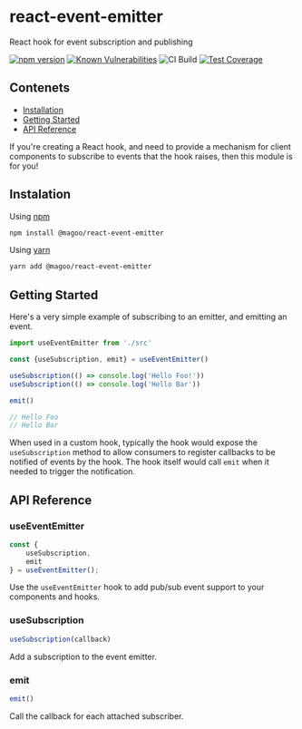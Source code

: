 # react-event-emitter

React hook for event subscription and publishing

[![npm version](https://badge.fury.io/js/@magoo/react-event-emitter.svg)](https://badge.fury.io/js/@magoo/react-event-emitter)
[![Known Vulnerabilities](https://snyk.io/test/github/TheMagoo73/flagsmith-react/badge.svg)](https://snyk.io/test/github/TheMagoo73/react-event-emitter)
![CI Build](https://github.com/TheMagoo73/react-event-emitter/actions/workflows/ci-build.yml/badge.svg)
[![Test Coverage](https://api.codeclimate.com/v1/badges/3d634028cffba29aba92/test_coverage)](https://codeclimate.com/github/TheMagoo73/react-event-emitter/test_coverage)

## Contenets

- [Installation](#installation)
- [Getting Started](#getting-started)
- [API Reference](#api-reference)

If you're creating a React hook, and need to provide a mechanism for client components to subscribe to events that the hook raises, then this module is for you!

## Instalation

Using [npm](https://npmjs.org)

```bash
npm install @magoo/react-event-emitter
```

Using [yarn](https://yarnpkg.com)

```bash
yarn add @magoo/react-event-emitter
```

## Getting Started

Here's a very simple example of subscribing to an emitter, and emitting an event.

```javascript
import useEventEmitter from './src'

const {useSubscription, emit} = useEventEmitter()

useSubscription(() => console.log('Hello Foo!'))
useSubscription(() => console.log('Hello Bar'))

emit()

// Hello Foo
// Hello Bar
```

When used in a custom hook, typically the hook would expose the `useSubscription` method to allow consumers to register callbacks to be notified of events by the hook. The hook itself would call `emit` when it needed to trigger the notification.

## API Reference

### useEventEmitter

```javascript
const {
    useSubscription,
    emit
} = useEventEmitter();
```

Use the `useEventEmitter` hook to add pub/sub event support to your components and hooks.

### useSubscription

```javascript
useSubscription(callback)
```

Add a subscription to the event emitter.

### emit

```javascript
emit()
```

Call the callback for each attached subscriber.
